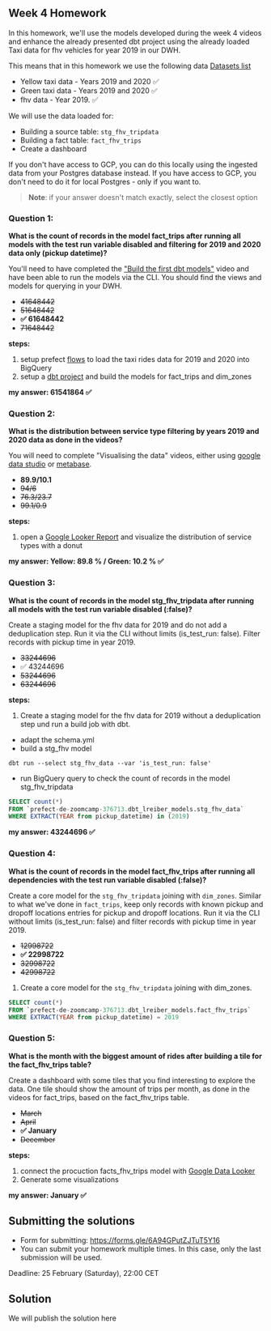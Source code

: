 ## Week 4 Homework 

In this homework, we'll use the models developed during the week 4 videos and enhance the already presented dbt project using the already loaded Taxi data for fhv vehicles for year 2019 in our DWH.

This means that in this homework we use the following data [Datasets list](https://github.com/DataTalksClub/nyc-tlc-data/)
* Yellow taxi data - Years 2019 and 2020 ✅
* Green taxi data - Years 2019 and 2020 ✅
* fhv data - Year 2019. ✅

We will use the data loaded for:

* Building a source table: `stg_fhv_tripdata`
* Building a fact table: `fact_fhv_trips`
* Create a dashboard 

If you don't have access to GCP, you can do this locally using the ingested data from your Postgres database
instead. If you have access to GCP, you don't need to do it for local Postgres -
only if you want to.

> **Note**: if your answer doesn't match exactly, select the closest option 

### Question 1: 

**What is the count of records in the model fact_trips after running all models with the test run variable disabled and filtering for 2019 and 2020 data only (pickup datetime)?** 

You'll need to have completed the ["Build the first dbt models"](https://www.youtube.com/watch?v=UVI30Vxzd6c) video and have been able to run the models via the CLI. 
You should find the views and models for querying in your DWH.

- ~~41648442~~
- ~~51648442~~
- **✅ 61648442**
- ~~71648442~~

**steps:**
1. setup prefect [flows](flows/taxi-flow-factory_gcs-to-bq.py) to load the taxi rides data for 2019 and 2020 into BigQuery
2. setup a [dbt project](ny_taxi_rides_project/dbt_project.yml) and build the models for fact_trips and dim_zones


**my answer: 61541864 ✅**


### Question 2: 

**What is the distribution between service type filtering by years 2019 and 2020 data as done in the videos?**

You will need to complete "Visualising the data" videos, either using [google data studio](https://www.youtube.com/watch?v=39nLTs74A3E) or [metabase](https://www.youtube.com/watch?v=BnLkrA7a6gM). 

- **89.9/10.1**
- ~~94/6~~
- ~~76.3/23.7~~
- ~~99.1/0.9~~

**steps:**

1. open a [Google Looker Report](https://lookerstudio.google.com/reporting/c6e2f62d-8d0d-456c-8b57-501769a13f96) and visualize the distribution of service types with a donut 

**my answer: Yellow: 89.8 % / Green: 10.2 % ✅**

### Question 3: 

**What is the count of records in the model stg_fhv_tripdata after running all models with the test run variable disabled (:false)?**  

Create a staging model for the fhv data for 2019 and do not add a deduplication step. Run it via the CLI without limits (is_test_run: false).
Filter records with pickup time in year 2019.

- ~~33244696~~
- ✅ 43244696
- ~~53244696~~
- ~~63244696~~

**steps:**

1. Create a staging model for the fhv data for 2019 without a deduplication step und run a build job with dbt.

- adapt the schema.yml
- build a stg_fhv model
```
dbt run --select stg_fhv_data --var 'is_test_run: false'
```

- run BigQuery query to check the count of records in the model stg_fhv_tripdata
```sql
SELECT count(*)
FROM `prefect-de-zoomcamp-376713.dbt_lreiber_models.stg_fhv_data`
WHERE EXTRACT(YEAR from pickup_datetime) in (2019)
```

**my answer: 43244696 ✅**

### Question 4: 

**What is the count of records in the model fact_fhv_trips after running all dependencies with the test run variable disabled (:false)?**  

Create a core model for the `stg_fhv_tripdata` joining with `dim_zones`.
Similar to what we've done in `fact_trips`, keep only records with known pickup and dropoff locations entries for pickup and dropoff locations. 
Run it via the CLI without limits (is_test_run: false) and filter records with pickup time in year 2019.

- ~~12998722~~
- **✅ 22998722**
- ~~32998722~~
- ~~42998722~~


1. Create a core model for the `stg_fhv_tripdata` joining with dim_zones.

```sql
SELECT count(*)
FROM `prefect-de-zoomcamp-376713.dbt_lreiber_models.fact_fhv_trips` 
WHERE EXTRACT(YEAR from pickup_datetime) = 2019
```


### Question 5: 

**What is the month with the biggest amount of rides after building a tile for the fact_fhv_trips table?**

Create a dashboard with some tiles that you find interesting to explore the data. One tile should show the amount of trips per month, as done in the videos for fact_trips, based on the fact_fhv_trips table.

- ~~March~~
- ~~April~~
- **✅ January**
- ~~December~~

**steps:**

1. connect the procuction facts_fhv_trips model with [Google Data Looker](https://lookerstudio.google.com/reporting/3c92be27-5fb5-4c15-a6d7-3596283f634e)
2. Generate some visualizations
   
**my answer: January ✅**

## Submitting the solutions

* Form for submitting: https://forms.gle/6A94GPutZJTuT5Y16
* You can submit your homework multiple times. In this case, only the last submission will be used. 

Deadline: 25 February (Saturday), 22:00 CET


## Solution

We will publish the solution here
